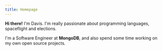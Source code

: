```yaml
---
title: Homepage
---
```


**Hi there!** I'm Davis. I'm really passionate about programming languages, spaceflight and elections.

I'm a Software Engineer at **MongoDB**, and also spend some time working on my own open source projects.

